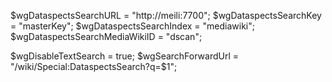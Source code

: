 $wgDataspectsSearchURL = "http://meili:7700";
$wgDataspectsSearchKey = "masterKey";
$wgDataspectsSearchIndex = "mediawiki";
$wgDataspectsSearchMediaWikiID = "dscan";

$wgDisableTextSearch = true;
$wgSearchForwardUrl = "/wiki/Special:DataspectsSearch?q=$1";